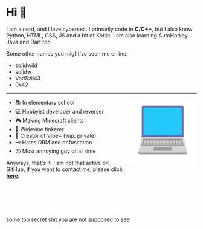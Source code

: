 # Hi 👋

I am a nerd, and I love cybersec.
I primarily code in **C/C++**, but I also know Python, HTML, CSS, JS and a bit of Kotlin. I am also learning AutoHotkey, Java and Dart too.

Some other names you might've seen me online:
- solidwild
- solidw
- VadSzil43
- 0x42

* * *

<img align="right" width="180" src="https://github.com/VadSzil42/VadSzil42/blob/main/laptop.png" />

* 📚 In elementary school
* 💻 Hobbyist developer and reverser
* 🎮 Making Minecraft clients
* 🍿 Widevine tinkerer
* 💬 Creator of Vibe+ (wip, private)
* 🗝️ Hates DRM and obfuscation
* 😡 Most annoying guy of all time

Anyways, that's it. I am not that active on GitHub, if you want to contact me, please click **[here](https://solidwild.yrs.lol)**.

<br /> <br /> <br /> <br /> <br /> 
[some top secret shit you are not supposed to see](https://www.youtube.com/watch?v=dQw4w9WgXcQ)
